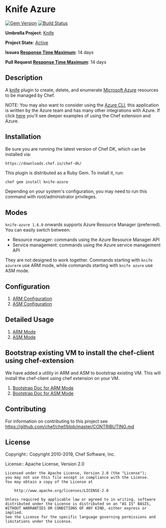 # Knife Azure

[![Gem Version](https://badge.fury.io/rb/knife-azure.svg)](https://rubygems.org/gems/knife-azure) [![Build Status](https://travis-ci.org/chef/knife-azure.svg?branch=master)](https://travis-ci.org/chef/knife-azure)

**Umbrella Project**: [Knife](https://github.com/chef/chef-oss-practices/blob/master/projects/knife.md)

**Project State**: [Active](https://github.com/chef/chef-oss-practices/blob/master/repo-management/repo-states.md#active)

**Issues [Response Time Maximum](https://github.com/chef/chef-oss-practices/blob/master/repo-management/repo-states.md)**: 14 days

**Pull Request [Response Time Maximum](https://github.com/chef/chef-oss-practices/blob/master/repo-management/repo-states.md)**: 14 days

## Description

A [knife](http://docs.chef.io/knife.html) plugin to create, delete, and enumerate [Microsoft Azure](https://azure.microsoft.com) resources to be managed by Chef.

NOTE: You may also want to consider using the [Azure CLI](https://docs.microsoft.com/en-us/cli/azure/install-azure-cli), this application is written by the Azure team and has many other integrations with Azure. If click [here](https://github.com/chef-partners/azure-chef-extension/blob/master/examples/azure-xplat-cli-examples.md) you'll see deeper examples of using the Chef extension and Azure.

## Installation

Be sure you are running the latest version of Chef DK, which can be installed via:

```
https://downloads.chef.io/chef-dk/
```

This plugin is distributed as a Ruby Gem. To install it, run:

```bash
chef gem install knife-azure
```

Depending on your system's configuration, you may need to run this command with root/administrator privileges.

## Modes

`knife-azure 1.6.0` onwards supports Azure Resource Manager (preferred). You can easily switch between:

- Resource manager: commands using the Azure Resource Manager API
- Service management: commands using the Azure service management API

They are not designed to work together. Commands starting with `knife azurerm` use ARM mode, while commands starting with `knife azure` use ASM mode.

## Configuration

1. [ARM Configuration](docs/configuration.md#arm-mode)
1. [ASM Configuration](docs/configuration.md#asm-mode)

## Detailed Usage

1. [ARM Mode](docs/ARM.md)
1. [ASM Mode](docs/ASM.md)

## Bootstrap existing VM to install the chef-client using chef-extension

We have added a utility in ARM and ASM to bootstrap existing VM. This will install the chef-client using chef extension on your VM.

1. [Bootstrap Doc for ARM Mode](docs/bootstrap.md#arm-mode)
1. [Bootstrap Doc for ASM Mode](docs/bootstrap.md#asm-mode)

## Contributing

For information on contributing to this project see <https://github.com/chef/chef/blob/master/CONTRIBUTING.md>

## License

Copyright:: Copyright 2010-2019, Chef Software, Inc.

License:: Apache License, Version 2.0

```text
Licensed under the Apache License, Version 2.0 (the "License");
you may not use this file except in compliance with the License.
You may obtain a copy of the License at

    http://www.apache.org/licenses/LICENSE-2.0

Unless required by applicable law or agreed to in writing, software
distributed under the License is distributed on an "AS IS" BASIS,
WITHOUT WARRANTIES OR CONDITIONS OF ANY KIND, either express or implied.
See the License for the specific language governing permissions and
limitations under the License.
```
